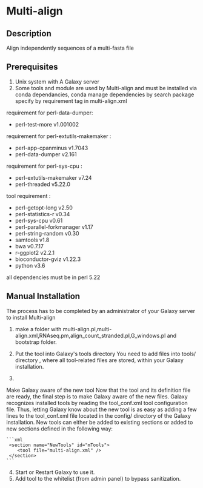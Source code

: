 # Multi-align


## Description


Align independently sequences of a multi-fasta file

## Prerequisites


1. Unix system with A Galaxy server
2. Some tools and module are used by Multi-align and must be installed via conda dependancies, conda manage dependencies by search package specify by requirement tag in multi-align.xml

requirement for perl-data-dumper:

- perl-test-more v1.001002

requirement for perl-extutils-makemaker :
- perl-app-cpanminus v1.7043
- perl-data-dumper v2.161

requirement for perl-sys-cpu :

- perl-extutils-makemaker v7.24
- perl-threaded v5.22.0


tool requirement : 

- perl-getopt-long v2.50 
- perl-statistics-r v0.34
- perl-sys-cpu v0.61
- perl-parallel-forkmanager v1.17
- perl-string-random v0.30
- samtools v1.8
- bwa v0.7.17
- r-ggplot2 v2.2.1
- bioconductor-gviz v1.22.3
- python v3.6


all dependencies must be in perl 5.22

## Manual Installation


The process has to be completed by an administrator of your Galaxy server to install  Multi-align

1. make a folder with multi-align.pl,multi-align.xml,RNAseq.pm,align_count_stranded.pl,G_windows.pl and bootstrap folder.

2. Put the tool into Galaxy's tools directory You need to add files into tools/ directory , where all tool-related files are stored, within your Galaxy installation.
3. 
Make Galaxy aware of the new tool Now that the tool and its definition file are ready, the final step is to make Galaxy aware of the new files. Galaxy recognizes installed tools by reading the tool_conf.xml tool configuration file. Thus, letting Galaxy know about the new tool is as easy as adding a few lines to the tool_conf.xml file located in the config/ directory of the Galaxy installation. New tools can either be added to existing sections or added to new sections defined in the following way:
    
    ```xml
     <section name="NewTools" id="mTools">
        <tool file="multi-align.xml" />
     </section>
    ```
  
4. Start or Restart Galaxy to use it. 
5. Add tool to the whitelist (from admin panel) to bypass sanitization.
